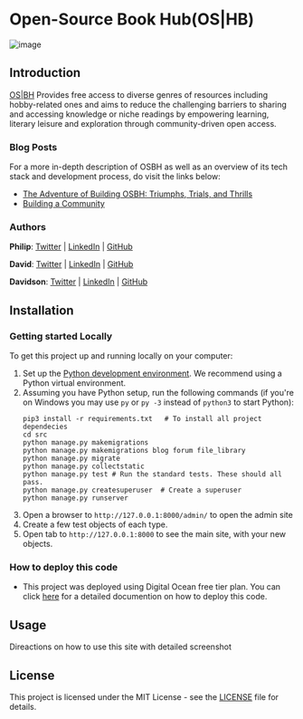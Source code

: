 # Open-Source Book Hub(OS|HB)
![image](https://user-images.githubusercontent.com/26916048/230252396-f3cc345e-d983-4bc7-9be6-6a2366810456.png)

## Introduction
[OS|BH](https://osbh-gfjw3.ondigitalocean.app/) Provides free access to diverse genres of resources including hobby-related ones and aims to reduce the challenging barriers to sharing and accessing knowledge or niche readings by empowering learning, literary leisure and exploration through community-driven open access.

### Blog Posts

For a more in-depth description of OSBH as well as an overview of its tech stack and development process, do visit the links below:

- [The Adventure of Building OSBH: Triumphs, Trials, and Thrills](https://medium.com/@David-Inkheart/the-adventure-of-building-osbh-triumphs-trials-and-thrills-dc8fceb173f)
- [Building a Community](https://github.com/rotex5/Personal-blog/blob/master/OSHBblog/README.md)


### Authors
**Philip**: [Twitter](https://twitter.com/_Ukanwoke) | [LinkedIn](https://www.linkedin.com/in/philip-ukanwoke-81a611209) | [GitHub](https://github.com/Kaditcuy)

**David**: [Twitter](https://twitter.com/ROTEXXXX) | [LinkedIn](https://www.linkedin.com/in/davidson-ogaraku-a9547aa7) | [GitHub](https://github.com/rotex5)

**Davidson**: [Twitter](https://twitter.com/David_Inkheart) | [LinkedIn](https://www.linkedin.com/in/david-okolie) | [GitHub](https://github.com/David-Inkheart)

## Installation
### Getting started Locally
To get this project up and running locally on your computer:
1. Set up the [Python development environment](https://docs.python.org/3.4/library/venv.html#creating-virtual-environments).
   We recommend using a Python virtual environment.
1. Assuming you have Python setup, run the following commands (if you're on Windows you may use `py` or `py -3` instead of `python3` to start Python):
   ```
   pip3 install -r requirements.txt   # To install all project dependecies
   cd src
   python manage.py makemigrations
   python manage.py makemigrations blog forum file_library
   python manage.py migrate
   python manage.py collectstatic
   python manage.py test # Run the standard tests. These should all pass.
   python manage.py createsuperuser  # Create a superuser
   python manage.py runserver
   ```
1. Open a browser to `http://127.0.0.1:8000/admin/` to open the admin site
1. Create a few test objects of each type.
1. Open tab to `http://127.0.0.1:8000` to see the main site, with your new objects.

### How to deploy this code
* This project was deployed using Digital Ocean free tier plan. You can click [here](https://docs.digitalocean.com/tutorials/app-deploy-django-app/) for a detailed documention on how to deploy this code.

## Usage
Direactions on how to use this site with detailed screenshot

## License
This project is licensed under the MIT License - see the [LICENSE](./LICENSE) file for details.
